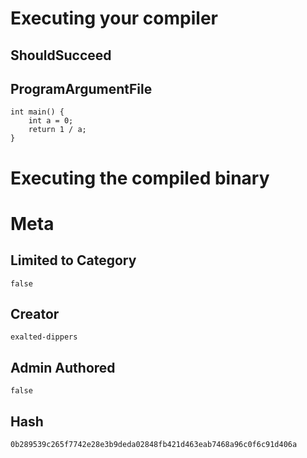 # Executing your compiler

## ShouldSucceed

## ProgramArgumentFile

```
int main() {
    int a = 0;
    return 1 / a;
}

```

# Executing the compiled binary

# Meta

## Limited to Category

```
false
```

## Creator

```
exalted-dippers
```

## Admin Authored

```
false
```

## Hash

```
0b289539c265f7742e28e3b9deda02848fb421d463eab7468a96c0f6c91d406a
```
